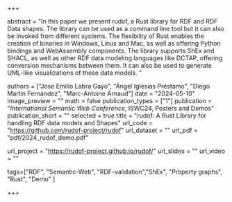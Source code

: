 +++

abstract = "In this paper we present rudof, a Rust library for RDF and RDF Data shapes. The library can be used as a command line tool but it can also be invoked from different systems. The flexibility of Rust enables the creation of binaries in Windows, Linux and Mac, as well as offering Python bindings and WebAssembly components. The library supports ShEx and SHACL, as well as other RDF data modeling languages like DCTAP, offering conversion mechanisms between them. It can also be used to generate UML-like visualizations of those data models. "

authors = ["Jose Emilio Labra Gayo", "Ángel Iglesias Préstamo", "Diego Martín Fernández", "Marc-Antoine Arnaud"]
date = "2024-05-10"
image_preview = ""
math = false
publication_types = ["1"]
publication = "*International Semantic Web Conference*, ISWC24, Posters and Demos"
publication_short = ""
selected = true
title = "rudof: A Rust Library for handling RDF data models and Shapes"
url_code = "https://github.com/rudof-project/rudof"
url_dataset = ""
url_pdf = "pdf/2024_rudof_demo.pdf"

url_project = "https://rudof-project.github.io/rudof/"
url_slides = ""
url_video = ""

tags=["RDF", "Semantic-Web", "RDF-validation","ShEx", "Property graphs", "Rust", "Demo" ]


+++


